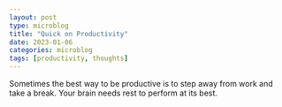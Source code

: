 ```yaml
---
layout: post
type: microblog
title: "Quick on Productivity"
date: 2023-01-06
categories: microblog
tags: [productivity, thoughts]
---
```


Sometimes the best way to be productive is to step away from work and take a break. Your brain needs rest to perform at its best.
